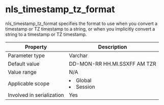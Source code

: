 nls_timestamp_tz_format
============================================
<!-- # docslug#/oceanbase-database/oceanbase-database/V4.0.0/nls_timestamp_tz_format-1-2-3 -->
nls_timestamp_tz_format specifies the format to use when you convert a timestamp or TZ timestamp to a string, or when you implicitly convert a string to a timestamp or TZ timestamp.


| **Property** | **Description**              |
|---------|------------------------------|
| Parameter type | Varchar                      |
| Default value | DD-MON-RR HH.MI.SSXFF AM TZR |
| Value range | N/A                          |
| Applicable scope | <li> Global   <li> Session   |
| Involved in serialization | Yes                          |


